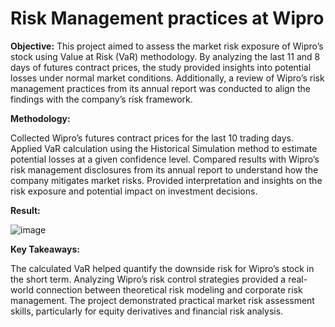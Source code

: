 # Risk Management practices at Wipro

**Objective:**
This project aimed to assess the market risk exposure of Wipro’s stock using Value at Risk (VaR) methodology. By analyzing the last 11 and 8 days of futures contract prices, the study provided insights into potential losses under normal market conditions. Additionally, a review of Wipro’s risk management practices from its annual report was conducted to align the findings with the company’s risk framework.

**Methodology:**

Collected Wipro’s futures contract prices for the last 10 trading days.
Applied VaR calculation using the Historical Simulation method to estimate potential losses at a given confidence level.
Compared results with Wipro’s risk management disclosures from its annual report to understand how the company mitigates market risks.
Provided interpretation and insights on the risk exposure and potential impact on investment decisions.

**Result:**

![image](https://github.com/user-attachments/assets/c0d52d50-8d12-437a-926e-e71df63109cf)


**Key Takeaways:**

The calculated VaR helped quantify the downside risk for Wipro’s stock in the short term.
Analyzing Wipro’s risk control strategies provided a real-world connection between theoretical risk modeling and corporate risk management.
The project demonstrated practical market risk assessment skills, particularly for equity derivatives and financial risk analysis.
